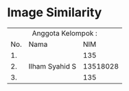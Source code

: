 # Image Similarity

<table>
    <tr>
        <td colspan=3 align="center">Anggota Kelompok :</td>
    </tr>
    <tr>
        <td>No.</td>
        <td>Nama</td>
        <td>NIM</td>
    </tr>
    <tr>
        <td>1. </td>
        <td></td>
        <td>135</td>
    </tr>
    <tr>
        <td>2.</td>
        <td>Ilham Syahid S</td>
        <td>13518028</td>
    </tr>
    <tr>
        <td>3.</td>
        <td></td>
        <td>135</td>
    </tr>
</table>
